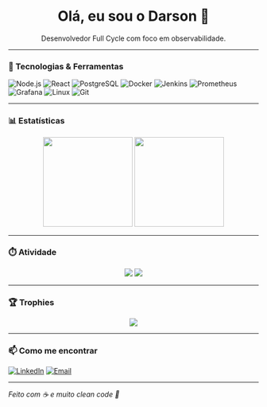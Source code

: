 <h1 align="center">Olá, eu sou o Darson 👋</h1>
<p align="center">Desenvolvedor Full Cycle com foco em observabilidade.</p>

---

### 🔧 Tecnologias & Ferramentas

![Node.js](https://img.shields.io/badge/-Node.js-333?style=flat&logo=node.js)
![React](https://img.shields.io/badge/-React-333?style=flat&logo=react)
![PostgreSQL](https://img.shields.io/badge/-PostgreSQL-333?style=flat&logo=postgresql)
![Docker](https://img.shields.io/badge/-Docker-333?style=flat&logo=docker)
![Jenkins](https://img.shields.io/badge/-Jenkins-333?style=flat&logo=jenkins)
![Prometheus](https://img.shields.io/badge/-Prometheus-333?style=flat&logo=prometheus)
![Grafana](https://img.shields.io/badge/-Grafana-333?style=flat&logo=grafana)
![Linux](https://img.shields.io/badge/-Linux-333?style=flat&logo=linux)
![Git](https://img.shields.io/badge/-Git-333?style=flat&logo=git)

---

### 📊 Estatísticas

<p align="center">
  <img src="https://github-readme-stats.vercel.app/api?username=darsonbjf&show_icons=true&theme=tokyonight&count_private=true&hide_border=true&custom_title=Estatísticas%20do%20GitHub%20🚀" height="180em"/>
  <img src="https://github-readme-stats.vercel.app/api/top-langs/?username=darsonbjf&layout=compact&theme=tokyonight&hide_border=true&langs_count=8" height="180em"/>
</p>

---

### ⏱️ Atividade

<p align="center">
  <img src="https://github-readme-activity-graph.vercel.app/graph?username=darsonbjf&theme=tokyo-night&hide_border=true" />
  <img src="https://github-readme-streak-stats.herokuapp.com/?user=darsonbjf&theme=tokyonight&hide_border=true"/>
</p>

---

### 🏆 Trophies

<p align="center">
  <img src="https://github-profile-trophy.vercel.app/?username=darsonbjf&theme=radical&no-frame=true&row=1"/>
</p>

---

### 📫 Como me encontrar

[![LinkedIn](https://img.shields.io/badge/-LinkedIn-0A66C2?style=flat&logo=linkedin&logoColor=white)](https://www.linkedin.com/in/darson-jocarbas-08b961123/)
[![Email](https://img.shields.io/badge/-Email-D14836?style=flat&logo=gmail&logoColor=white)](mailto:dev.jocarbas@gmail.com)

---

*Feito com ☕ e muito clean code 🧼*
